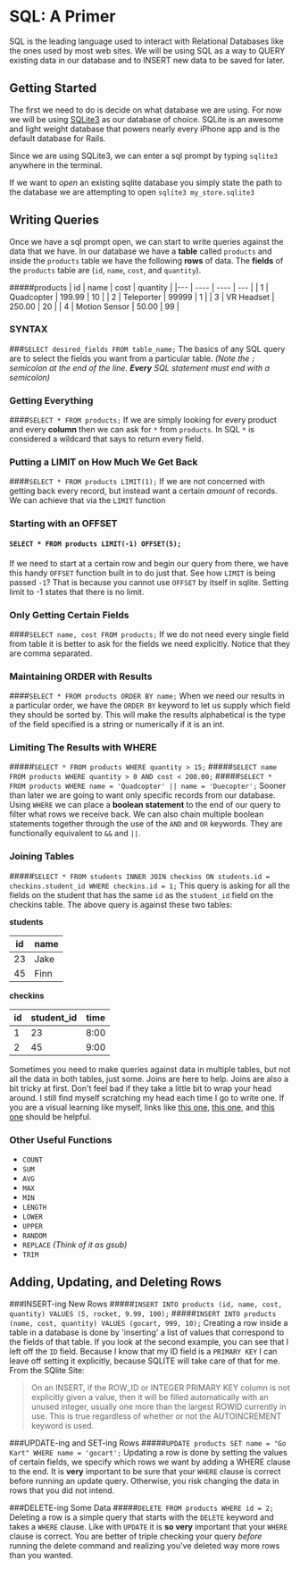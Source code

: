 # SQL: A Primer
SQL is the leading language used to interact with Relational Databases like the ones used by most web sites. We will be using SQL as a way to QUERY existing data in our database and to INSERT new data to be saved for later.

## Getting Started
The first we need to do is decide on what database we are using. For now we will be using [SQLite3](https://www.sqlite.org/) as our database of choice. SQLite is an awesome and light weight database that powers nearly every iPhone app and is the default database for Rails.

Since we are using SQLite3, we can enter a sql prompt by typing `sqlite3` anywhere in the terminal.

If we want to *open* an existing sqlite database you simply state the path to the database we are attempting to open `sqlite3 my_store.sqlite3`
## Writing Queries
Once we have a sql prompt open, we can start to write queries against the data that we have. In our database we have a **table** called `products` and inside the `products` table we have the following **rows** of data. The **fields** of the `products` table are (`id`, `name`, `cost`, and `quantity`).

#####products
| id |    name    |    cost  | quantity |
|--- | ----       | ----     |   ---    |
| 1  | Quadcopter | 199.99   | 10 | 
| 2  | Teleporter | 99999    | 1  |
| 3  | VR Headset | 250.00   | 20 |
| 4  | Motion Sensor | 50.00 | 99 |

### SYNTAX
###`SELECT desired_fields FROM table_name;`
The basics of any SQL query are to select the fields you want from a particular table.
_(Note the `;` semicolon at the end of the line. **Every** SQL statement must end with a semicolon)_

### Getting Everything
####`SELECT * FROM products;`
If we are simply looking for every product and every **column** then we can ask for `*` from `products`. In SQL `*` is considered a wildcard that says to return every field.

### Putting a LIMIT on How Much We Get Back
####`SELECT * FROM products LIMIT(1);`
If we are not concerned with getting back every record, but instead want a certain _amount_ of records. We can achieve that via the `LIMIT` function

### Starting with an OFFSET
#### `SELECT * FROM products LIMIT(-1) OFFSET(5);`
If we need to start at a certain row and begin our query from there, we have this handy `OFFSET` function built in to do just that. See how `LIMIT` is being passed `-1`? That is because you cannot use `OFFSET` by itself in sqlite. Setting limit to -1 states that there is no limit.

### Only Getting Certain Fields
####`SELECT name, cost FROM products;`
If we do not need every single field from table it is better to ask for the fields we need explicitly. Notice that they are comma separated.

### Maintaining ORDER with Results
####`SELECT * FROM products ORDER BY name;`
When we need our results in a particular order, we have the `ORDER BY` keyword to let us supply which field they should be sorted by. This will make the results alphabetical is the type of the field specified is a string or numerically if it is an int.


### Limiting The Results with WHERE
#####`SELECT * FROM products WHERE quantity > 15;`
#####`SELECT name FROM products WHERE quantity > 0 AND cost < 200.00;`
#####`SELECT * FROM products WHERE name = 'Quadcopter' || name = 'Duecopter';`
Sooner than later we are going to want only specific records from our database. Using `WHERE` we can place a **boolean statement** to the end of our query to filter what rows we receive back.
We can also chain multiple boolean statements together through the use of the `AND` and `OR` keywords. They are functionally equivalent to `&&` and `||`.

### Joining Tables
#####`SELECT * FROM students INNER JOIN checkins ON students.id = checkins.student_id WHERE checkins.id = 1;`
This query is asking for all the fields on the student that has the same `id` as the `student_id` field on the checkins table.
The above query is against these two tables:

**students**

| id  | name |
|---  | ---- |
| 23  | Jake |
| 45  | Finn |

**checkins**

| id | student_id | time |
|--- | ----       | ---- |
| 1  | 23         | 8:00 |
| 2  | 45         | 9:00 |

Sometimes you need to make queries against data in multiple tables, but not all the data in both tables, just some. Joins are here to help. Joins are also a bit tricky at first. Don't feel bad if they take a little bit to wrap your head around. I still find myself scratching my head each time I go to write one. If you are a visual learning like myself, links like [this one](http://blog.codinghorror.com/a-visual-explanation-of-sql-joins/), [this one](http://www.sql-join.com/), and [this one](http://www.sitepoint.com/understanding-sql-joins-mysql-database/) should be helpful. 
### Other Useful Functions
- `COUNT`
- `SUM`
- `AVG`
- `MAX`
- `MIN`
- `LENGTH`
- `LOWER`
- `UPPER`
- `RANDOM`
- `REPLACE` _(Think of it as gsub)_
- `TRIM`

## Adding, Updating, and Deleting Rows

###INSERT-ing New Rows
#####`INSERT INTO products (id, name, cost, quantity) VALUES (5, rocket, 9.99, 100);`
#####`INSERT INTO products (name, cost, quantity) VALUES (gocart, 999, 10);`
Creating a row inside a table in a database is done by 'inserting' a list of values that correspond to the fields of that table. If you look at the second example, you can see that I left off the `ID` field. Because I know that my ID field is a `PRIMARY KEY` I can leave off setting it explicitly, because SQLITE will take care of that for me. From the SQlite Site:
>On an INSERT, if the ROW_ID or INTEGER PRIMARY KEY column is not explicitly given a value, then it will be filled automatically with an unused integer, usually one more than the largest ROWID currently in use. This is true regardless of whether or not the AUTOINCREMENT keyword is used.

###UPDATE-ing and SET-ing Rows
#####`UPDATE products SET name = "Go Kart" WHERE name = 'gocart';`
Updating a row is done by setting the values of certain fields, we specify which rows we want by adding a WHERE clause to the end. It is **very** important to be sure that your `WHERE` clause is correct before running an update query. Otherwise, you risk changing the data in rows that you did not intend.

###DELETE-ing Some Data
#####`DELETE FROM products WHERE id = 2;` 
Deleting a row is a simple query that starts with the `DELETE` keyword and takes a `WHERE` clause. Like with `UPDATE` it is **so very** important that your `WHERE` clause is correct. You are better of triple checking your query _before_ running the delete command and realizing you've deleted way more rows than you wanted.